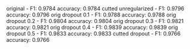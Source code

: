 original - F1: 0.9784 accuracy: 0.9784
cutted unregularized - F1: 0.9796 accuracy: 0.9796
orig dropout 0.1 - F1: 0.9788 accuracy: 0.9788
orig dropout 0.2 - F1: 0.9804 accuracy: 0.9804
orig dropout 0.3 - F1: 0.9821 accuracy: 0.9821
orig dropout 0.4 - F1: 0.9839 accuracy: 0.9839
orig dropout 0.5 - F1: 0.9833 accuracy: 0.9833
cutted dropout - F1: 0.9766 accuracy: 0.9766